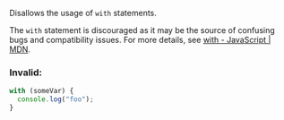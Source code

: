 Disallows the usage of `with` statements.

The `with` statement is discouraged as it may be the source of confusing bugs
and compatibility issues. For more details, see [with - JavaScript | MDN].

[with - JavaScript | MDN]: https://developer.mozilla.org/en-US/docs/Web/JavaScript/Reference/Statements/with

### Invalid:

```typescript
with (someVar) {
  console.log("foo");
}
```
